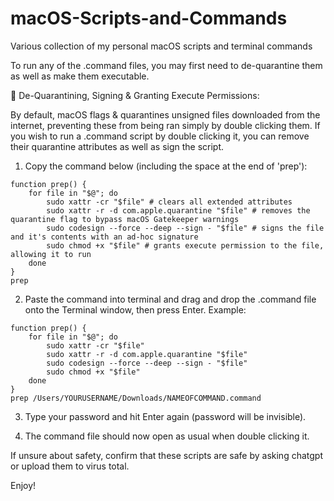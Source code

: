 # macOS-Scripts-and-Commands
Various collection of my personal macOS scripts and terminal commands

To run any of the .command files, you may first need to de-quarantine them as well as make them executable.

🧼 De-Quarantining, Signing & Granting Execute Permissions:

By default, macOS flags & quarantines unsigned files downloaded from the internet, preventing these from being ran simply by double clicking them. If you wish to run a .command script by double clicking it, you can remove their quarantine attributes as well as sign the script.

1. Copy the command below (including the space at the end of 'prep'):
```
function prep() {
    for file in "$@"; do
        sudo xattr -cr "$file" # clears all extended attributes
        sudo xattr -r -d com.apple.quarantine "$file" # removes the quarantine flag to bypass macOS Gatekeeper warnings
        sudo codesign --force --deep --sign - "$file" # signs the file and it's contents with an ad-hoc signature
        sudo chmod +x "$file" # grants execute permission to the file, allowing it to run
    done
}
prep 
```

2. Paste the command into terminal and drag and drop the .command file onto the Terminal window, then press Enter.
Example:
```
function prep() {
    for file in "$@"; do
        sudo xattr -cr "$file"
        sudo xattr -r -d com.apple.quarantine "$file"
        sudo codesign --force --deep --sign - "$file"
        sudo chmod +x "$file"
    done
}
prep /Users/YOURUSERNAME/Downloads/NAMEOFCOMMAND.command
```

3. Type your password and hit Enter again (password will be invisible).

4. The command file should now open as usual when double clicking it.

If unsure about safety, confirm that these scripts are safe by asking chatgpt or upload them to virus total.

Enjoy!
